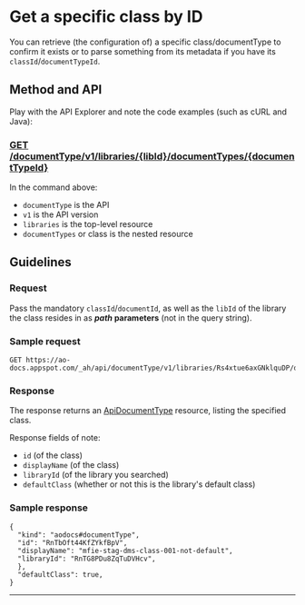 # Get a specific class by ID

You can retrieve (the configuration of) a specific class/documentType to confirm it exists or to parse something from its metadata if you have its `classId`/`documentTypeId`.

## Method and API

Play with the API Explorer and note the code examples (such as cURL and Java):

### [GET /documentType/v1/libraries/{libId}/documentTypes/{documentTypeId}](https://api.aodocs-staging.com/docs/aodocs-staging.altirnao.com/1/routes/documentType/v1/libraries/%7BlibId%7D/documentTypes/%7BdocumentTypeId%7D/get)

In the command above:
* ```documentType``` is the API
* ```v1``` is the API version
* ```libraries``` is the top-level resource
* ```documentTypes``` or class is the nested resource

## Guidelines

### Request

Pass the mandatory ````classId````/````documentId````, as well as the ````libId```` of the library the class resides in as **_path_ parameters** (not in the query string).


### Sample request
```
GET https://ao-docs.appspot.com/_ah/api/documentType/v1/libraries/Rs4xtue6axGNklquDP/documentTypes/Rs4xuIg6e45fvAsn9L
```

### Response

The response returns an [ApiDocumentType](https://api.aodocs-staging.com/docs/aodocs-staging.altirnao.com/1/types/ApiDocumentType) resource, listing the specified class.

Response fields of note:

*   ```id``` (of the class)
*   ```displayName``` (of the class)
*   ```libraryId``` (of the library you searched)
*   ```defaultClass``` (whether or not this is the library's default class)

### Sample response

```
{
  "kind": "aodocs#documentType",
  "id": "RnTbOft44KfZYkfBpV",
  "displayName": "mfie-stag-dms-class-001-not-default",
  "libraryId": "RnTG8PDu8ZqTuDVHcv",
  },
  "defaultClass": true,
}
```
---